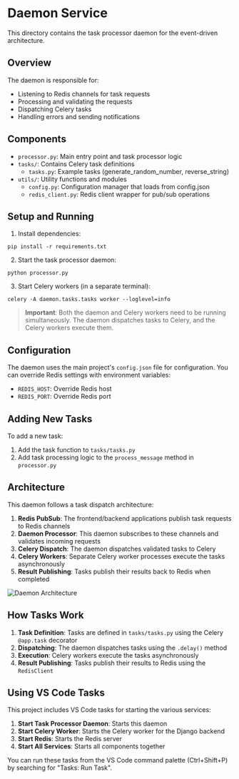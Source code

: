 # Daemon Service

This directory contains the task processor daemon for the event-driven architecture.

## Overview

The daemon is responsible for:
- Listening to Redis channels for task requests
- Processing and validating the requests
- Dispatching Celery tasks
- Handling errors and sending notifications

## Components

- `processor.py`: Main entry point and task processor logic
- `tasks/`: Contains Celery task definitions
  - `tasks.py`: Example tasks (generate_random_number, reverse_string)
- `utils/`: Utility functions and modules
  - `config.py`: Configuration manager that loads from config.json
  - `redis_client.py`: Redis client wrapper for pub/sub operations

## Setup and Running

1. Install dependencies:
```
pip install -r requirements.txt
```

2. Start the task processor daemon:
```
python processor.py
```

3. Start Celery workers (in a separate terminal):
```
celery -A daemon.tasks.tasks worker --loglevel=info
```

> **Important**: Both the daemon and Celery workers need to be running simultaneously. The daemon dispatches tasks to Celery, and the Celery workers execute them.

## Configuration

The daemon uses the main project's `config.json` file for configuration. 
You can override Redis settings with environment variables:

- `REDIS_HOST`: Override Redis host
- `REDIS_PORT`: Override Redis port

## Adding New Tasks

To add a new task:
1. Add the task function to `tasks/tasks.py`
2. Add task processing logic to the `process_message` method in `processor.py`

## Architecture

This daemon follows a task dispatch architecture:

1. **Redis PubSub**: The frontend/backend applications publish task requests to Redis channels
2. **Daemon Processor**: This daemon subscribes to these channels and validates incoming requests
3. **Celery Dispatch**: The daemon dispatches validated tasks to Celery
4. **Celery Workers**: Separate Celery worker processes execute the tasks asynchronously
5. **Result Publishing**: Tasks publish their results back to Redis when completed

![Daemon Architecture](https://mermaid.ink/img/pako:eNp1kMFqwzAQRH9F7CkFQ_-QSw4hkEMPgdKcRF0sa4mRtBKrCsH035tiJ5BDL2J35s3MqgcY0TEkYI_34EobdBaD8rgENqHqo_e4NvsKOrzRxC1JprTTEQfzvNmI9Vpskd01Vf_9SIEruxKJLhVZXKblXTbr_J7_nWZL_scpn4XFJ9WzUmKez3Z_CNgRFUxQYQBkEENtzr6jnl0IUlCnnoUZ6MpjS4E6lGYqktRuHQyohbJpDQn0JlrqOZLlAD2p9EAHc7VelfsOSaKH-PELi8ppRA?type=png)

## How Tasks Work

1. **Task Definition**: Tasks are defined in `tasks/tasks.py` using the Celery `@app.task` decorator
2. **Dispatching**: The daemon dispatches tasks using the `.delay()` method
3. **Execution**: Celery workers execute the tasks asynchronously
4. **Result Publishing**: Tasks publish their results to Redis using the `RedisClient`

## Using VS Code Tasks

This project includes VS Code tasks for starting the various services:

1. **Start Task Processor Daemon**: Starts this daemon
2. **Start Celery Worker**: Starts the Celery worker for the Django backend
3. **Start Redis**: Starts the Redis server
4. **Start All Services**: Starts all components together

You can run these tasks from the VS Code command palette (Ctrl+Shift+P) by searching for "Tasks: Run Task".
